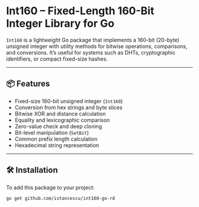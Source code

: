 # Int160 – Fixed-Length 160-Bit Integer Library for Go

`Int160` is a lightweight Go package that implements a 160-bit (20-byte) unsigned integer with utility methods for bitwise operations, comparisons, and conversions. It’s useful for systems such as DHTs, cryptographic identifiers, or compact fixed-size hashes.

---

## 📦 Features

- Fixed-size 160-bit unsigned integer (`Int160`)
- Conversion from hex strings and byte slices
- Bitwise XOR and distance calculation
- Equality and lexicographic comparison
- Zero-value check and deep cloning
- Bit-level manipulation (`SetBit`)
- Common prefix length calculation
- Hexadecimal string representation

---

## 🛠️ Installation

To add this package to your project:

```bash
go get github.com/istancescu/int160-go-rd
